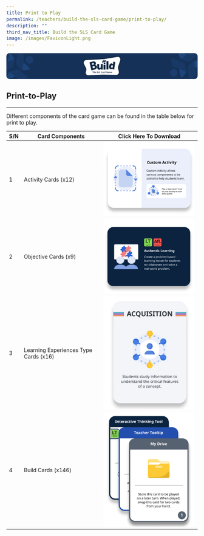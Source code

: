 ```yaml
---
title: Print to Play
permalink: /teachers/build-the-sls-card-game/print-to-play/
description: ""
third_nav_title: Build the SLS Card Game
image: /images/FaviconLight.png
---
```

<img src="/images/SLS%20Build/banner2.png">
<h2 id="print-to-play">Print-to-Play</h2>
<hr>
<p>Different components of the card game can be found in the table below for print to play.</p>
<table>
<thead>
<tr>
<th>S/N</th>
<th>Card Components</th>
<th>Click Here To Download</th>
</tr>
</thead>
<tbody>
<tr>
<td>1</td>
<td>Activity Cards (x12)</td>
<td><a href="https://go.gov.sg/build-activitycards"><img alt="" src="/images/SLS%20Build/ptpactivitycards.jpg"></a></td>
</tr>
<tr>
<td>2</td>
<td>Objective Cards (x9)</td>
<td><a href="https://go.gov.sg/build-objectivecards"><img alt="" src="/images/SLS%20Build/ptpobjectivecards.jpg"></a></td>
</tr>
<tr>
<td>3</td>
<td>Learning Experiences Type Cards (x16)</td>
<td><a href="https://go.gov.sg/build-letypecards"><img alt="" src="/images/SLS%20Build/ptplecards.jpg"></a></td>
</tr>
<tr>
<td>4</td>
<td>Build Cards (x146)</td>
<td><a href="https://go.gov.sg/build-buildcards"><img alt="" src="/images/SLS%20Build/ptpbuildcards.jpg"></a></td>
</tr>
</tbody>
</table>